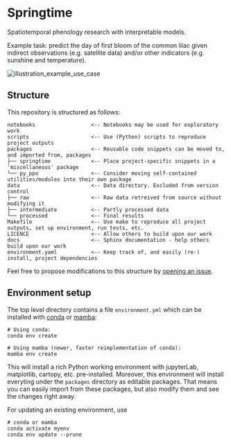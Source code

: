 # Springtime
Spatiotemporal phenology research with interpretable models.

Example task: predict the day of first bloom of the common
lilac given indirect observations (e.g. satellite data) and/or
other indicators (e.g. sunshine and temperature).

![illustration_example_use_case](task_illustration.png.png)

## Structure

This repository is structured as follows:

```
notebooks                  <-- Notebooks may be used for exploratory work
scripts                    <-- Use (Python) scripts to reproduce project outputs
packages                   <-- Reusable code snippets can be moved to, and imported from, packages
├── springtime             <-- Place project-specific snippets in a 'miscellaneous' package
└── py_ppo                 <-- Consider moving self-contained utilities/modules into their own package
data                       <-- Data directory. Excluded from version control
├── raw                    <-- Raw data retreived from source without modifying it
├── intermediate           <-- Partly processed data
└── processed              <-- Final results
Makefile                   <-- Use make to reproduce all project outputs, set up environment, run tests, etc.
LICENCE                    <-- Allow others to build upon our work
docs                       <-- Sphinx documentation - help others build upon our work
environment.yaml           <-- Keep track of, and easily (re-) install, project dependencies
```

Feel free to propose modifications to this structure by [opening an
issue](https://github.com/phenology/springtime/issues/new).

## Environment setup

The top level directory contains a file `environment.yml` which can be installed
with
[conda](https://docs.conda.io/en/latest/miniconda.html#latest-miniconda-installer-links)
or
[mamba](https://mamba.readthedocs.io/en/latest/installation.html#installation):

```
# Using conda:
conda env create

# Using mamba (newer, faster reimplementation of conda):
mamba env create
```

This will install a rich Python working environment with jupyterLab, matplotlib,
cartopy, etc. pre-installed. Moreover, this environment will install everyting
under the `packages` directory as editable packages. That means you can easily
import from these packages, but also modify them and see the changes right away.

For updating an existing environment, use

```
# conda or mamba
conda activate myenv
conda env update --prune
```
